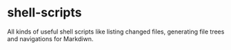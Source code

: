 # shell-scripts
All kinds of useful shell scripts like listing changed files, generating file trees and navigations for Markdiwn. 
